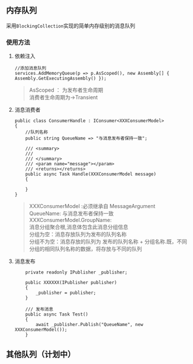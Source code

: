 ## 内存队列
 采用```BlockingCollection```实现的简单内存级别的消息队列

 ### 使用方法

1. 依赖注入
    ```
    //添加消息队列
    services.AddMemoryQueue(p => p.AsScoped(), new Assembly[] { Assembly.GetExecutingAssembly() });
    ```
    > AsScoped ： 为发布者生命周期 <br />
    消费者生命周期为->Transient

2. 消息消费者
    ```
    public class ConsumerHandle : IConsumer<XXXConsumerModel>
    {
        //队列名称
        public string QueueName => "与消息发布者保持一致";

        /// <summary>
        /// 
        /// </summary>
        /// <param name="message"></param>
        /// <returns></returns>
        public async Task Handle(XXXConsumerModel message)
        {

        }
    }
    ```
    > XXXConsumerModel :必须继承自 MessageArgument<br />
    QueueName: 与消息发布者保持一致 <br />
    XXXConsumerModel.GroupName:  <br />
    消息分组聚合根,消息体包含此消息分组信息<br />
    分组为空：消息存放队列为发布的队列名称<br />
    分组不为空：消息存放的队列为 发布的队列名称 + 分组名称.既，不同分组的相同队列名称的数据，将存放与不同的队列

3. 消息发布
    ```
        private readonly IPublisher _publisher;
       
        public XXXXXX(IPublisher publisher)
        {
            _publisher = publisher;
        }

        /// 发布消息
        public async Task Test()
        {
            await _publisher.Publish("QueueName", new XXXConsumerModel());
        }
    ```


## 其他队列（计划中）